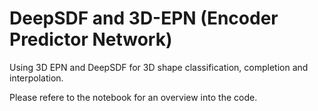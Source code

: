 # DeepSDF and 3D-EPN (Encoder Predictor Network)

Using 3D EPN and DeepSDF for 3D shape classification, completion and interpolation. 

Please refere to the notebook for an overview into the code.
